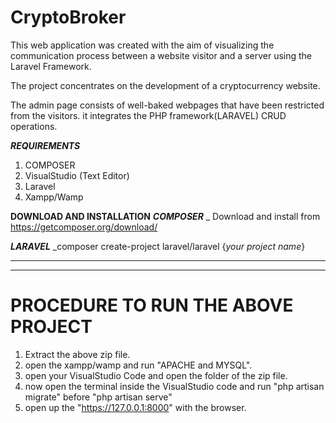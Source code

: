 # CryptoBroker
This web application was created with the aim of visualizing the communication process between a website visitor and a server using the Laravel Framework.

The project concentrates on the development of a cryptocurrency website.

The admin page consists of well-baked webpages that have been restricted from the visitors. it integrates the PHP framework(LARAVEL) CRUD operations.

***REQUIREMENTS***
1. COMPOSER  
2. VisualStudio (Text Editor)
3. Laravel
4. Xampp/Wamp

********DOWNLOAD AND INSTALLATION********
***COMPOSER***
_ Download and install from https://getcomposer.org/download/

***LARAVEL***
_composer create-project laravel/laravel {_your project name_}

____________________________________________________________________________________________________________________________________________________________
------------------------------------------------------------------------------------------------------------------------------------------------------------

# PROCEDURE TO RUN THE ABOVE PROJECT
1. Extract the above zip file.
2. open the xampp/wamp and run "APACHE and MYSQL".
3. open your VisualStudio Code and open the folder of the zip file.
4. now open the terminal inside the VisualStudio code and run "php artisan migrate" before "php artisan serve"
5. open up the "https://127.0.0.1:8000" with the browser.
